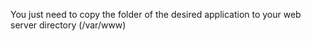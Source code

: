 
You just need to copy the folder of the desired application to your
web server directory (/var/www) 
